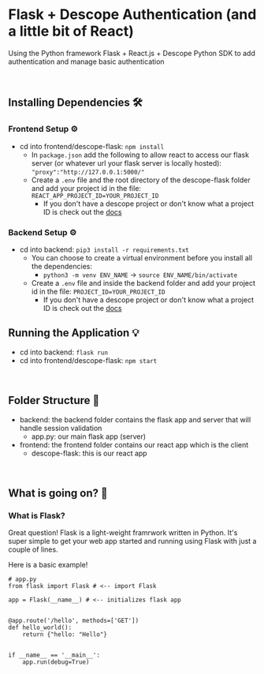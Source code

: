 # Flask + Descope Authentication (and a little bit of React) 

Using the Python framework Flask + React.js + Descope Python SDK to add authentication and manage basic authentication

<br>

## Installing Dependencies 🛠️

### Frontend Setup ⚙️
- cd into frontend/descope-flask: ```npm install```
    - In ```package.json``` add the following to allow react to access our flask server (or whatever url your flask server is locally hosted): ```"proxy":"http://127.0.0.1:5000/"```
    - Create a ```.env``` file and the root directory of the descope-flask folder and add your project id in the file: ```REACT_APP_PROJECT_ID=YOUR_PROJECT_ID```
        - If you don't have a descope project or don't know what a project ID is check out the [docs](https://docs.descope.com/build/guides/gettingstarted/)

### Backend Setup ⚙️
- cd into backend: ```pip3 install -r requirements.txt```
    - You can choose to create a virtual environment before you install all the dependencies:
        - ```python3 -m venv ENV_NAME``` -> ```source ENV_NAME/bin/activate```
    - Create a ```.env``` file and inside the backend folder and add your project id in the file:  ```PROJECT_ID=YOUR_PROJECT_ID```
        - If you don't have a descope project or don't know what a project ID is check out the [docs](https://docs.descope.com/build/guides/gettingstarted/)


## Running the Application 💡

- cd into backend: ```flask run```
- cd into frontend/descope-flask: ```npm start```


<br>

## Folder Structure 📁

- backend: the backend folder contains the flask app and server that will handle session validation 
    - app.py: our main flask app (server)
- frontend: the frontend folder contains our react app which is the client 
    - descope-flask: this is our react app 

<br>

## What is going on? 🤔

### What is Flask?
Great question! Flask is a light-weight framrwork written in Python. It's super simple to get your web app started and running using Flask with just a couple of lines. <br>

Here is a basic example! 

```
# app.py
from flask import Flask # <-- import Flask

app = Flask(__name__) # <-- initializes flask app


@app.route('/hello', methods=['GET']) 
def hello_world():
    return {"hello: "Hello"}
  
      
if __name__ == '__main__':
    app.run(debug=True)
```

